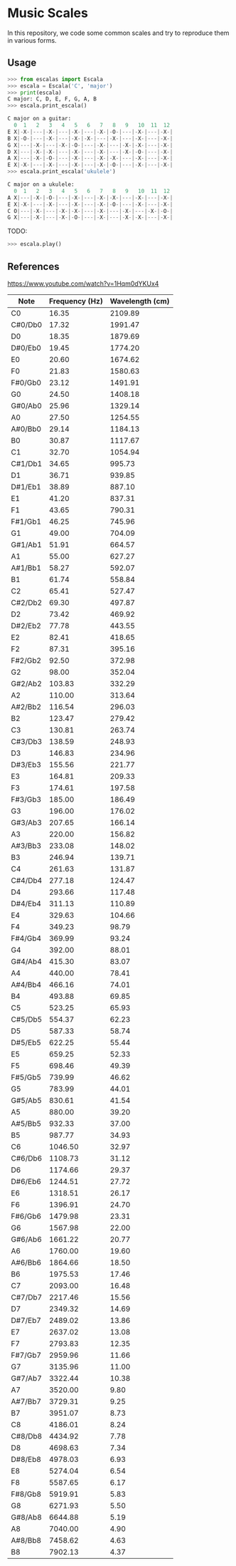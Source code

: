# Music Scales

In this repository, we code some common scales and try to reproduce them in various forms.

## Usage

```python
>>> from escalas import Escala
>>> escala = Escala('C', 'major')
>>> print(escala)
C major: C, D, E, F, G, A, B
>>> escala.print_escala()

C major on a guitar:
  0  1   2   3   4   5   6   7   8   9   10  11  12
E X|-X-|---|-X-|---|-X-|---|-X-|-O-|---|-X-|---|-X-|
B X|-O-|---|-X-|---|-X-|-X-|---|-X-|---|-X-|---|-X-|
G X|---|-X-|---|-X-|-O-|---|-X-|---|-X-|-X-|---|-X-|
D X|---|-X-|-X-|---|-X-|---|-X-|---|-X-|-O-|---|-X-|
A X|---|-X-|-O-|---|-X-|---|-X-|-X-|---|-X-|---|-X-|
E X|-X-|---|-X-|---|-X-|---|-X-|-O-|---|-X-|---|-X-|
>>> escala.print_escala('ukulele')

C major on a ukulele:
  0  1   2   3   4   5   6   7   8   9   10  11  12
A X|---|-X-|-O-|---|-X-|---|-X-|-X-|---|-X-|---|-X-|
E X|-X-|---|-X-|---|-X-|---|-X-|-O-|---|-X-|---|-X-|
C O|---|-X-|---|-X-|-X-|---|-X-|---|-X-|---|-X-|-O-|
G X|---|-X-|---|-X-|-O-|---|-X-|---|-X-|-X-|---|-X-|
```

TODO:

```python
>>> escala.play()
```

## References

https://www.youtube.com/watch?v=1Hqm0dYKUx4

| Note | Frequency (Hz) | Wavelength (cm)
| --- | --- | ---
| C0 | 16.35 | 2109.89
| C#0/Db0 | 17.32 | 1991.47
| D0 | 18.35 | 1879.69
|  D#0/Eb0 | 19.45 | 1774.20
| E0 | 20.60 | 1674.62
| F0 | 21.83 | 1580.63
|  F#0/Gb0 | 23.12 | 1491.91
| G0 | 24.50 | 1408.18
|  G#0/Ab0 | 25.96 | 1329.14
| A0 | 27.50 | 1254.55
|  A#0/Bb0 | 29.14 | 1184.13
| B0 | 30.87 | 1117.67
| C1 | 32.70 | 1054.94
|  C#1/Db1 | 34.65 | 995.73
| D1 | 36.71 | 939.85
|  D#1/Eb1 | 38.89 | 887.10
| E1 | 41.20 | 837.31
| F1 | 43.65 | 790.31
|  F#1/Gb1 | 46.25 | 745.96
| G1 | 49.00 | 704.09
|  G#1/Ab1 | 51.91 | 664.57
| A1 | 55.00 | 627.27
|  A#1/Bb1 | 58.27 | 592.07
| B1 | 61.74 | 558.84
| C2 | 65.41 | 527.47
|  C#2/Db2 | 69.30 | 497.87
| D2 | 73.42 | 469.92
|  D#2/Eb2 | 77.78 | 443.55
| E2 | 82.41 | 418.65
| F2 | 87.31 | 395.16
|  F#2/Gb2 | 92.50 | 372.98
| G2 | 98.00 | 352.04
|  G#2/Ab2 | 103.83 | 332.29
| A2 | 110.00 | 313.64
|  A#2/Bb2 | 116.54 | 296.03
| B2 | 123.47 | 279.42
| C3 | 130.81 | 263.74
|  C#3/Db3 | 138.59 | 248.93
| D3 | 146.83 | 234.96
|  D#3/Eb3 | 155.56 | 221.77
| E3 | 164.81 | 209.33
| F3 | 174.61 | 197.58
|  F#3/Gb3 | 185.00 | 186.49
| G3 | 196.00 | 176.02
|  G#3/Ab3 | 207.65 | 166.14
| A3 | 220.00 | 156.82
|  A#3/Bb3 | 233.08 | 148.02
| B3 | 246.94 | 139.71
| C4 | 261.63 | 131.87
|  C#4/Db4 | 277.18 | 124.47
| D4 | 293.66 | 117.48
|  D#4/Eb4 | 311.13 | 110.89
| E4 | 329.63 | 104.66
| F4 | 349.23 | 98.79
|  F#4/Gb4 | 369.99 | 93.24
| G4 | 392.00 | 88.01
|  G#4/Ab4 | 415.30 | 83.07
| A4 | 440.00 | 78.41
|  A#4/Bb4 | 466.16 | 74.01
| B4 | 493.88 | 69.85
| C5 | 523.25 | 65.93
|  C#5/Db5 | 554.37 | 62.23
| D5 | 587.33 | 58.74
|  D#5/Eb5 | 622.25 | 55.44
| E5 | 659.25 | 52.33
| F5 | 698.46 | 49.39
|  F#5/Gb5 | 739.99 | 46.62
| G5 | 783.99 | 44.01
|  G#5/Ab5 | 830.61 | 41.54
| A5 | 880.00 | 39.20
|  A#5/Bb5 | 932.33 | 37.00
| B5 | 987.77 | 34.93
| C6 | 1046.50 | 32.97
|  C#6/Db6 | 1108.73 | 31.12
| D6 | 1174.66 | 29.37
|  D#6/Eb6 | 1244.51 | 27.72
| E6 | 1318.51 | 26.17
| F6 | 1396.91 | 24.70
|  F#6/Gb6 | 1479.98 | 23.31
| G6 | 1567.98 | 22.00
|  G#6/Ab6 | 1661.22 | 20.77
| A6 | 1760.00 | 19.60
|  A#6/Bb6 | 1864.66 | 18.50
| B6 | 1975.53 | 17.46
| C7 | 2093.00 | 16.48
|  C#7/Db7 | 2217.46 | 15.56
| D7 | 2349.32 | 14.69
|  D#7/Eb7 | 2489.02 | 13.86
| E7 | 2637.02 | 13.08
| F7 | 2793.83 | 12.35
|  F#7/Gb7 | 2959.96 | 11.66
| G7 | 3135.96 | 11.00
|  G#7/Ab7 | 3322.44 | 10.38
| A7 | 3520.00 | 9.80
|  A#7/Bb7 | 3729.31 | 9.25
| B7 | 3951.07 | 8.73
| C8 | 4186.01 | 8.24
|  C#8/Db8 | 4434.92 | 7.78
| D8 | 4698.63 | 7.34
|  D#8/Eb8 | 4978.03 | 6.93
| E8 | 5274.04 | 6.54
| F8 | 5587.65 | 6.17
|  F#8/Gb8 | 5919.91 | 5.83
| G8 | 6271.93 | 5.50
|  G#8/Ab8 | 6644.88 | 5.19
| A8 | 7040.00 | 4.90
|  A#8/Bb8 | 7458.62 | 4.63
| B8 | 7902.13 | 4.37
